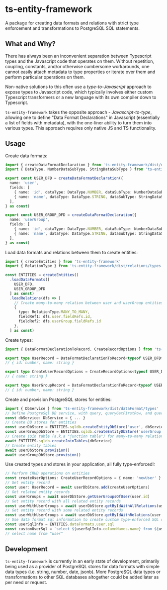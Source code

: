 # ts-entity-framework

A package for creating data formats and relations with strict type enforcement and transformations to PostgreSQL SQL statements.

## What and Why?

There has always been an inconvenient separation between Typescript types and the Javascript code that operates on them. Without repetition, coupling, constants, and/or otherwise cumbersome workarounds, one cannot easily attach metadata to type properties or iterate over them and perform particular operations on them.

Non-native solutions to this often use a *type-to-Javascript* approach to expose types to Javascript code, which typically involves either custom Typescript transformers or a new language with its own compiler down to Typescript.

`ts-entity-framework` takes the opposite approach - *Javascript-to-type*, allowing one to define "Data Format Declarations" in Javascript (essentially a list of fields with metadata), with the one-liner ability to turn them into various types. This approach requires only native JS and TS functionality.

## Usage

Create data formats:

```typescript
import { createDataFormatDeclaration } from 'ts-entity-framework/dist/dataFormat'
import { DataType, NumberDataSubType, StringDataSubType } from 'ts-entity-framework/dist/dataFormat/types'

export const USER_DFD = createDataFormatDeclaration({
  name: 'user',
  fields: [
    { name: 'id', dataType: DataType.NUMBER, dataSubType: NumberDataSubType.SERIAL },
    { name: 'name', dataType: DataType.STRING, dataSubType: StringDataSubType.VARYING_LENGTH, maxLength: 50 },
  ],
} as const)

export const USER_GROUP_DFD = createDataFormatDeclaration({
  name: 'userGroup',
  fields: [
    { name: 'id', dataType: DataType.NUMBER, dataSubType: NumberDataSubType.SERIAL },
    { name: 'name', dataType: DataType.STRING, dataSubType: StringDataSubType.VARYING_LENGTH, maxLength: 50 },
  ],
} as const)
```

Load data formats and relations between them to create entities:

```typescript
import { createEntities } from 'ts-entity-framework'
import { RelationType } from 'ts-entity-framework/dist/relations/types'

const ENTITIES = createEntities()
  .loadDataFormats([
    USER_DFD,
    USER_GROUP_DFD
  ] as const)
  .loadRelations(dfs => [
    // Create many-to-many relation between user and userGroup entities, linked on id fields.
    {
      type: RelationType.MANY_TO_MANY,
      fieldRef1: dfs.user.fieldRefs.id,
      fieldRef2: dfs.userGroup.fieldRefs.id
    },
  ] as const)
```

Create types:

```typescript
import { DataFormatDeclarationToRecord, CreateRecordOptions } from 'ts-entity-framework/dist/dataFormat/types'

export type UserRecord = DataFormatDeclarationToRecord<typeof USER_DFD>
// { id: number, name: string }

export type CreateUserRecordOptions = CreateRecordOptions<typeof USER_DFD>
// { name: string }

export type UserGroupRecord = DataFormatDeclarationToRecord<typeof USER_GROUP_DFD>
// { id: number, name: string }
```

Create and provision PostgreSQL stores for entities:

```typescript
import { DbService } from 'ts-entity-framework/dist/dataFormat/types'
// Define PostgreSql DB service, with query, queryGetFirstRow, and queryGetRows functions.
const dbService: DbService = { ... }
// Create DB stores for entities
const userDbStore = ENTITIES.sqldb.createEntityDbStore('user', dbService)
const userGroupDbStore = ENTITIES.sqldb.createEntityDbStore('userGroup', dbService)
// Create join table (a.k.a "junction table") for many-to-many relations, i.e. user_to_user_group
await ENTITIES.sqldb.createJoinTables(dbService)
// Create entity tables
await userDbStore.provision()
await userGroupDbStore.provision()
```

Use created types and stores in your application, all fully type-enforced!:

```typescript
// Perform CRUD operations on entities
const createUserOptions: CreateUserRecordOptions = { name: 'newUser' }
// Get entity record
const user: UserRecord = await userDbStore.add(createUserOptions)
// Get related entity records
const userGroups = await userDbStore.getUserGroupsOfUser(user.id)
// Get entity record with all related entity records
const userWithUserGroups = await userDbStore.getByIdWithAllRelations(user.id)
// Get entity record with some related entity records
const userWithUserGroups = await userDbStore.getByIdWithRelations(user.id, ['userGroups'])
// Use data format sql information to create custom type-enforced SQL statements
const userSqlInfo = ENTITIES.dataFormats.user.sql
const customUserSql = `select ${userSqlInfo.columnNames.name} from ${userSqlInfo.tableName}`
// select name from "user"
```

## Development

`ts-entity-framework` is currently in an early state of development, primarily being used as a provider of PostgreSQL stores for data formats with simple data types (i.e. string, number, date, jsonb). More PostgreSQL data types or transformations to other SQL databases altogether could be added later as per need or request.